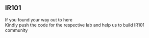 ## IR101
If you found your way out to here<br>
Kindly push the code for the respective lab and help us to build IR101 community
